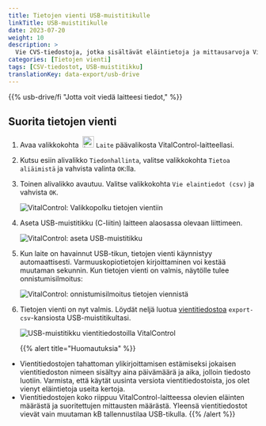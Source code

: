 ```yaml
---
title: Tietojen vienti USB-muistitikulle
linkTitle: USB-muistitikulle
date: 2023-07-20
weight: 10
description: >
  Vie CVS-tiedostoja, jotka sisältävät eläintietoja ja mittausarvoja VitalControl-laitteesta USB-muistitikulle.
categories: [Tietojen vienti]
tags: [CSV-tiedostot, USB-muistitikku]
translationKey: data-export/usb-drive
---
```

{{% usb-drive/fi "Jotta voit viedä laitteesi tiedot," %}}

## Suorita tietojen vienti

1. Avaa valikkokohta &nbsp;<img src="/icons/device.svg" width="23" align="bottom" alt="Laite" /> `Laite` päävalikosta VitalControl-laitteellasi.

2. Kutsu esiin alivalikko `Tiedonhallinta`, valitse valikkokohta `Tietoa aliäimistä` ja vahvista valinta `OK`:lla.

3. Toinen alivalikko avautuu. Valitse valikkokohta `Vie elaintiedot (csv)` ja vahvista `OK`.

   ![VitalControl: Valikkopolku tietojen vientiin](../images/data-export.png "Käynnistä tietojen vienti")

4. Aseta USB-muistitikku (C-liitin) laitteen alaosassa olevaan liittimeen.

   ![VitalControl: aseta USB-muistitikku](/images/firmware/update/plug-in-dual-usb-stick.svg "Aseta USB-muistitikku")

5. Kun laite on havainnut USB-tikun, tietojen vienti käynnistyy automaattisesti. Varmuuskopiotietojen kirjoittaminen voi kestää muutaman sekunnin. Kun tietojen vienti on valmis, näytölle tulee onnistumisilmoitus:

   ![VitalControl: onnistumisilmoitus tietojen viennistä](../images/success-data-export.png "Onnistunut tietojen vienti")

6. Tietojen vienti on nyt valmis. Löydät neljä luotua [vientitiedostoa](../export-files/) `export-csv`-kansiosta USB-muistitikultasi.

   ![USB-muistitikku vientitiedostoilla VitalControl](../images/export-files.png "Vientitiedostot USB-muistitikulla")

   {{% alert title="Huomautuksia" %}}
  - Vientitiedostojen tahattoman ylikirjoittamisen estämiseksi jokaisen vientitiedoston nimeen sisältyy aina päivämäärä ja aika, jolloin tiedosto luotiin. Varmista, että käytät uusinta versiota vientitiedostoista, jos olet vienyt eläintietoja useita kertoja.
  - Vientitiedostojen koko riippuu VitalControl-laitteessa olevien eläinten määrästä ja suoritettujen mittausten määrästä. Yleensä vientitiedostot vievät vain muutaman kB tallennustilaa USB-tikulla.
   {{% /alert %}}
